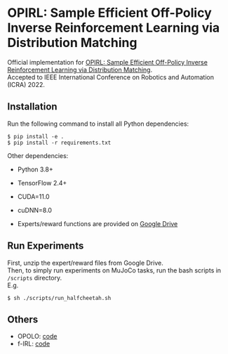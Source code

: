 # OPIRL: Sample  Efficient Off-Policy Inverse  Reinforcement  Learning  via Distribution  Matching

Official implementation for [OPIRL: Sample Efficient Off-Policy Inverse Reinforcement Learning via Distribution Matching](https://arxiv.org/abs/2109.04307).  
Accepted to IEEE International Conference on Robotics and Automation (ICRA) 2022.

## Installation

Run the following command to install all Python dependencies:
```
$ pip install -e .
$ pip install -r requirements.txt
```

Other dependencies:
- Python 3.8+
- TensorFlow 2.4+
- CUDA=11.0
- cuDNN=8.0

- Experts/reward functions are provided on [Google Drive](https://drive.google.com/file/d/1Hq5Iu8oMvA9bx_fvrUmburtevjLFhKit/view?usp=sharing)

## Run Experiments

First, unzip the expert/reward files from Google Drive.  
Then, to simply run experiments on MuJoCo tasks, run the bash scripts in `/scripts` directory.   
E.g.
```
$ sh ./scripts/run_halfcheetah.sh
```

## Others

- OPOLO: [code](https://github.com/illidanlab/opolo-code)
- f-IRL: [code](https://github.com/twni2016/f-IRL)
